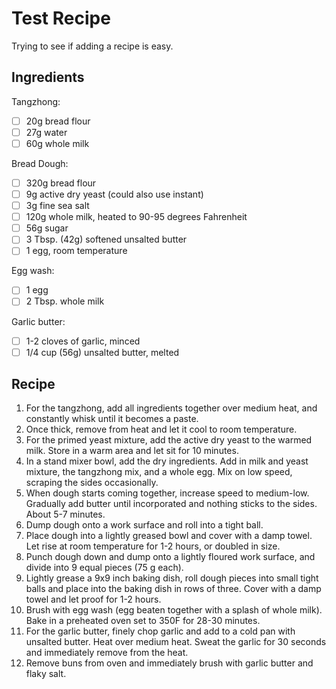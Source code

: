 # Test Recipe

Trying to see if adding a recipe is easy.

## Ingredients

Tangzhong:
- [ ] 20g bread flour
- [ ] 27g water
- [ ] 60g whole milk

Bread Dough:
- [ ] 320g bread flour
- [ ] 9g active dry yeast (could also use instant)
- [ ] 3g fine sea salt
- [ ] 120g whole milk, heated to 90-95 degrees Fahrenheit
- [ ] 56g sugar
- [ ] 3 Tbsp. (42g) softened unsalted butter
- [ ] 1 egg, room temperature

Egg wash:
- [ ] 1 egg
- [ ] 2 Tbsp. whole milk

Garlic butter:
- [ ] 1-2 cloves of garlic, minced
- [ ] 1/4 cup (56g) unsalted butter, melted

## Recipe

1. For the tangzhong, add all ingredients together over medium heat, and constantly whisk until it becomes a paste.
1. Once thick, remove from heat and let it cool to room temperature.
1. For the primed yeast mixture, add the active dry yeast to the warmed milk. Store in a warm area and let sit for 10 minutes.
1. In a stand mixer bowl, add the dry ingredients. Add in milk and yeast mixture, the tangzhong mix, and a whole egg. Mix on low speed, scraping the sides occasionally. 
1. When dough starts coming together, increase speed to medium-low. Gradually add butter until incorporated and nothing sticks to the sides. About 5-7 minutes.
1. Dump dough onto a work surface and roll into a tight ball. 
1. Place dough into a lightly greased bowl and cover with a damp towel. Let rise at room temperature for 1-2 hours, or doubled in size.
1. Punch dough down and dump onto a lightly floured work surface, and divide into 9 equal pieces (75 g each).
1. Lightly grease a 9x9 inch baking dish, roll dough pieces into small tight balls and place into the baking dish in rows of three. Cover with a damp towel and let proof for 1-2 hours. 
1. Brush with egg wash (egg beaten together with a splash of whole milk). Bake in a preheated oven set to 350F for 28-30 minutes. 
1. For the garlic butter, finely chop garlic and add to a cold pan with unsalted butter. Heat over medium heat. Sweat the garlic for 30 seconds and immediately remove from the heat.
1. Remove buns from oven and immediately brush with garlic butter and flaky salt. 
